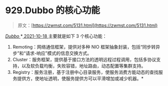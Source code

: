 <!--yml
category: 未分类
date: 0001-01-01 00:00:00
-->

# 929.Dubbo 的核心功能

> 原文：[https://zwmst.com/5131.html](https://zwmst.com/5131.html)

   [ *Dubbo* ](https://zwmst.com/dubbo)*[ <time datetime="2021-10-19T00:57:31+08:00"> 2021-10-18 </time> ](https://zwmst.com/5131.html)  主要就是如下 3 个核心功能：

1.  Remoting：网络通信框架，提供对多种 NIO 框架抽象封装，包括“同步转异步”和“请求-响应”模式的信息交换方式。
2.  Cluster：服务框架，提供基于接口方法的透明远程过程调用，包括多协议支持，以及软负载均衡，失败容错，地址路由，动态配置等集群支持。
3.  Registry：服务注册，基于注册中心目录服务，使服务消费方能动态的查找服务提供方，使地址透明，使服务提供方可以平滑增加或减少机器。*